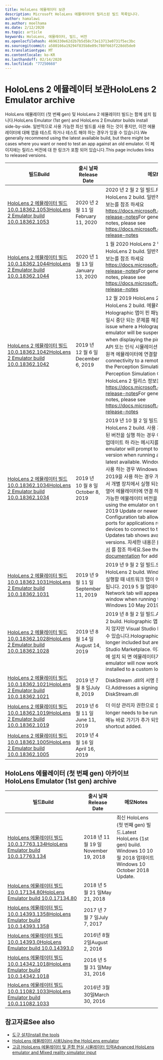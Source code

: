 ```yaml
---
title: HoloLens 에뮬레이터 보관
description: Microsoft HoloLens 에뮬레이터의 릴리스된 빌드 목록입니다.
author: hamalawi
ms.author: moelhama
ms.date: 2/12/2020
ms.topic: article
keywords: HoloLens, 에뮬레이터, 빌드, 버전
ms.openlocfilehash: 4696330e62d2b7b5d58c73e13713e0731f5ec3bc
ms.sourcegitcommit: a580166a19294f835b8e09c780f663f228dd5de0
ms.translationtype: MT
ms.contentlocale: ko-KR
ms.lasthandoff: 02/14/2020
ms.locfileid: "77250668"
---
```

# <a name="hololens-2-emulator-archive"></a><span data-ttu-id="0f293-104">HoloLens 2 에뮬레이터 보관</span><span class="sxs-lookup"><span data-stu-id="0f293-104">HoloLens 2 Emulator archive</span></span>

<span data-ttu-id="0f293-105">HoloLens 에뮬레이터 (첫 번째 gen) 및 HoloLens 2 에뮬레이터 빌드는 함께 설치 됩니다.</span><span class="sxs-lookup"><span data-stu-id="0f293-105">HoloLens Emulator (1st gen) and HoloLens 2 Emulator builds install side-by-side.</span></span> <span data-ttu-id="0f293-106">일반적으로 사용 가능한 최신 빌드를 사용 하는 것이 좋지만, 이전 에뮬레이터에 대해 앱을 테스트 하거나 테스트 해야 하는 경우가 있을 수 있습니다.</span><span class="sxs-lookup"><span data-stu-id="0f293-106">We generally recommend using the latest available build, but there might be cases where you want or need to test an app against an old emulator.</span></span> <span data-ttu-id="0f293-107">이 페이지에는 릴리스 버전에 대 한 링크가 포함 되어 있습니다.</span><span class="sxs-lookup"><span data-stu-id="0f293-107">This page includes links to released versions.</span></span>

|  <span data-ttu-id="0f293-108">빌드</span><span class="sxs-lookup"><span data-stu-id="0f293-108">Build</span></span> |  <span data-ttu-id="0f293-109">출시 날짜</span><span class="sxs-lookup"><span data-stu-id="0f293-109">Release Date</span></span> |  <span data-ttu-id="0f293-110">메모</span><span class="sxs-lookup"><span data-stu-id="0f293-110">Notes</span></span> | 
|----------|----------|----------|
|  [<span data-ttu-id="0f293-111">HoloLens 2 에뮬레이터 빌드 10.0.18362.1053</span><span class="sxs-lookup"><span data-stu-id="0f293-111">HoloLens 2 Emulator build 10.0.18362.1053</span></span>](https://go.microsoft.com/fwlink/?linkid=2118321) | <span data-ttu-id="0f293-112">2020 년 2 월 11 일</span><span class="sxs-lookup"><span data-stu-id="0f293-112">February 11, 2020</span></span> | <span data-ttu-id="0f293-113">2020 년 2 월 2 일 빌드.</span><span class="sxs-lookup"><span data-stu-id="0f293-113">February 2020 HoloLens 2 build.</span></span>  <span data-ttu-id="0f293-114">일반적인 HoloLens 2 릴리스 정보는를 참조 하세요 https://docs.microsoft.com/hololens/hololens-release-notes</span><span class="sxs-lookup"><span data-stu-id="0f293-114">For general HoloLens 2 release notes, please see https://docs.microsoft.com/hololens/hololens-release-notes</span></span> |
|  [<span data-ttu-id="0f293-115">HoloLens 2 에뮬레이터 빌드 10.0.18362.1044</span><span class="sxs-lookup"><span data-stu-id="0f293-115">HoloLens 2 Emulator build 10.0.18362.1044</span></span>](https://go.microsoft.com/fwlink/?linkid=2114824) | <span data-ttu-id="0f293-116">2020 년 1 월 13 일</span><span class="sxs-lookup"><span data-stu-id="0f293-116">January 13, 2020</span></span> | <span data-ttu-id="0f293-117">1 월 2020 HoloLens 2 빌드</span><span class="sxs-lookup"><span data-stu-id="0f293-117">January 2020 HoloLens 2 build.</span></span>  <span data-ttu-id="0f293-118">일반적인 HoloLens 2 릴리스 정보는를 참조 하세요 https://docs.microsoft.com/hololens/hololens-release-notes</span><span class="sxs-lookup"><span data-stu-id="0f293-118">For general HoloLens 2 release notes, please see https://docs.microsoft.com/hololens/hololens-release-notes</span></span> |
|  [<span data-ttu-id="0f293-119">HoloLens 2 에뮬레이터 빌드 10.0.18362.1042</span><span class="sxs-lookup"><span data-stu-id="0f293-119">HoloLens 2 Emulator build 10.0.18362.1042</span></span>](https://go.microsoft.com/fwlink/?linkid=2112589) | <span data-ttu-id="0f293-120">2019 년 12 월 6 일</span><span class="sxs-lookup"><span data-stu-id="0f293-120">December 6, 2019</span></span> | <span data-ttu-id="0f293-121">12 월 2019 HoloLens 2 빌드</span><span class="sxs-lookup"><span data-stu-id="0f293-121">December 2019 HoloLens 2 build.</span></span>  <span data-ttu-id="0f293-122">에뮬레이터에서 실행 중인 Holographic 앱이 핀 패널을 표시할 때 예기치 않게 일시 중단 되는 문제를 해결 합니다.</span><span class="sxs-lookup"><span data-stu-id="0f293-122">Addresses an issue where a Holographic app running in the emulator will be suspended unexpectedly when displaying the pins panel.</span></span>  <span data-ttu-id="0f293-123">인식 시뮬레이션 API 또는 인식 시뮬레이션 제어 앱을 사용 하는 경우 원격 에뮬레이터에 연결할 수 있습니다.</span><span class="sxs-lookup"><span data-stu-id="0f293-123">Enables connectivity to a remote emulator when using the Perception Simulation API or the Perception Simulation Control app.</span></span>  <span data-ttu-id="0f293-124">일반적인 HoloLens 2 릴리스 정보는를 참조 하세요 https://docs.microsoft.com/hololens/hololens-release-notes</span><span class="sxs-lookup"><span data-stu-id="0f293-124">For general HoloLens 2 release notes, please see https://docs.microsoft.com/hololens/hololens-release-notes</span></span> |
|  [<span data-ttu-id="0f293-125">HoloLens 2 에뮬레이터 빌드 10.0.18362.1034</span><span class="sxs-lookup"><span data-stu-id="0f293-125">HoloLens 2 Emulator build 10.0.18362.1034</span></span>](https://go.microsoft.com/fwlink/?linkid=2106649) | <span data-ttu-id="0f293-126">2019 년 10 월 8 일</span><span class="sxs-lookup"><span data-stu-id="0f293-126">October 8, 2019</span></span> | <span data-ttu-id="0f293-127">2019 년 10 월 2 일 빌드</span><span class="sxs-lookup"><span data-stu-id="0f293-127">October 2019 HoloLens 2 build.</span></span>  <span data-ttu-id="0f293-128">사용 가능한 최신 버전 보다 오래 된 버전을 실행 하는 경우 에뮬레이터가 새 버전으로 업데이트 하 라는 메시지를 표시 합니다.</span><span class="sxs-lookup"><span data-stu-id="0f293-128">The emulator will prompt to update to a new version when running a version older than the latest available.</span></span>  <span data-ttu-id="0f293-129">Windows 10에서 에뮬레이터를 사용 하는 경우 Windows 10에서 업데이트 이상 2019을 사용 하는 경우 개발자는 새 NAT 구성 탭에서 개별 장치에서 실행 되는 응용 프로그램의 포트를 열어 에뮬레이터에 연결 하 고 업데이트 탭에서 사용 가능한 에뮬레이터 버전을 볼 수 있습니다.</span><span class="sxs-lookup"><span data-stu-id="0f293-129">When using the emulator on the Windows 10 May 2019 Update or newer, the new NAT Configuration tab allows developers to open ports for applications running on separate devices to connect to the emulator and the Updates tab shows available emulator versions.</span></span>  <span data-ttu-id="0f293-130">자세한 내용은 [HoloLens 에뮬레이터 설명서](using-the-hololens-emulator.md) 를 참조 하세요.</span><span class="sxs-lookup"><span data-stu-id="0f293-130">See the [HoloLens emulator documentation](using-the-hololens-emulator.md) for additional details.</span></span> |
|  [<span data-ttu-id="0f293-131">HoloLens 2 에뮬레이터 빌드 10.0.18362.1031</span><span class="sxs-lookup"><span data-stu-id="0f293-131">HoloLens 2 Emulator build 10.0.18362.1031</span></span>](https://go.microsoft.com/fwlink/?linkid=2103724) | <span data-ttu-id="0f293-132">2019 년 9 월 11 일</span><span class="sxs-lookup"><span data-stu-id="0f293-132">September 11, 2019</span></span> | <span data-ttu-id="0f293-133">2019 년 9 월 2 일 빌드.</span><span class="sxs-lookup"><span data-stu-id="0f293-133">September 2019 HoloLens 2 build.</span></span>  <span data-ttu-id="0f293-134">Windows 10에서 에뮬레이터를 실행할 때 네트워크 탭이 에뮬레이터 도구 창에 표시 됩니다. 2019 5 월 업데이트 또는 최신 버전.</span><span class="sxs-lookup"><span data-stu-id="0f293-134">The Network tab will appear in the emulator Tools window when running the emulator on the Windows 10 May 2019 Update or newer.</span></span> |
|  [<span data-ttu-id="0f293-135">HoloLens 2 에뮬레이터 빌드 10.0.18362.1028</span><span class="sxs-lookup"><span data-stu-id="0f293-135">HoloLens 2 Emulator build 10.0.18362.1028</span></span>](https://go.microsoft.com/fwlink/?linkid=2101019) | <span data-ttu-id="0f293-136">2019 년 8 월 14 일</span><span class="sxs-lookup"><span data-stu-id="0f293-136">August 14, 2019</span></span> | <span data-ttu-id="0f293-137">2019 년 8 월 2 일 빌드.</span><span class="sxs-lookup"><span data-stu-id="0f293-137">August 2019 HoloLens 2 build.</span></span>  <span data-ttu-id="0f293-138">Holographic 앱 템플릿은 더 이상 포함 되지 않지만 Visual Studio Marketplace에서 사용할 수 있습니다.</span><span class="sxs-lookup"><span data-stu-id="0f293-138">Holographic app templates are no longer included but are available in the Visual Studio Marketplace.</span></span>  <span data-ttu-id="0f293-139">이제 Sdk가 사용자 지정 위치에 설치 되 면 에뮬레이터가 작동 합니다.</span><span class="sxs-lookup"><span data-stu-id="0f293-139">The emulator will now work when SDKs are installed to a custom location.</span></span> |
|  [<span data-ttu-id="0f293-140">HoloLens 2 에뮬레이터 빌드 10.0.18362.1021</span><span class="sxs-lookup"><span data-stu-id="0f293-140">HoloLens 2 Emulator build 10.0.18362.1021</span></span>](https://go.microsoft.com/fwlink/?linkid=2098508) | <span data-ttu-id="0f293-141">2019 년 7 월 8 일</span><span class="sxs-lookup"><span data-stu-id="0f293-141">July 8, 2019</span></span> | <span data-ttu-id="0f293-142">DiskStream .dll의 서명 문제를 해결 합니다.</span><span class="sxs-lookup"><span data-stu-id="0f293-142">Addresses a signing issue with DiskStream.dll</span></span> |
|  [<span data-ttu-id="0f293-143">HoloLens 2 에뮬레이터 빌드 10.0.18362.1019</span><span class="sxs-lookup"><span data-stu-id="0f293-143">HoloLens 2 Emulator build 10.0.18362.1019</span></span>](https://go.microsoft.com/fwlink/?linkid=2095316) | <span data-ttu-id="0f293-144">2019 년 6 월 11 일</span><span class="sxs-lookup"><span data-stu-id="0f293-144">June 11, 2019</span></span> | <span data-ttu-id="0f293-145">더 이상 관리자 권한으로 실행할 필요가 없습니다.</span><span class="sxs-lookup"><span data-stu-id="0f293-145">No longer needs to be run as Administrator.</span></span>  <span data-ttu-id="0f293-146">시작 메뉴 바로 가기가 추가 되었습니다.</span><span class="sxs-lookup"><span data-stu-id="0f293-146">Start menu shortcut added.</span></span> |
|  [<span data-ttu-id="0f293-147">HoloLens 2 에뮬레이터 빌드 10.0.18362.1005</span><span class="sxs-lookup"><span data-stu-id="0f293-147">HoloLens 2 Emulator build 10.0.18362.1005</span></span>](https://go.microsoft.com/fwlink/?linkid=2087187) | <span data-ttu-id="0f293-148">2019 년 4 월 16 일</span><span class="sxs-lookup"><span data-stu-id="0f293-148">April 16, 2019</span></span> |  |

## <a name="hololens-emulator-1st-gen-archive"></a><span data-ttu-id="0f293-149">HoloLens 에뮬레이터 (첫 번째 gen) 아카이브</span><span class="sxs-lookup"><span data-stu-id="0f293-149">HoloLens Emulator (1st gen) archive</span></span>

|  <span data-ttu-id="0f293-150">빌드</span><span class="sxs-lookup"><span data-stu-id="0f293-150">Build</span></span> |  <span data-ttu-id="0f293-151">출시 날짜</span><span class="sxs-lookup"><span data-stu-id="0f293-151">Release Date</span></span> |  <span data-ttu-id="0f293-152">메모</span><span class="sxs-lookup"><span data-stu-id="0f293-152">Notes</span></span> | 
|----------|----------|----------|
|  [<span data-ttu-id="0f293-153">HoloLens 에뮬레이터 빌드 10.0.17763.134</span><span class="sxs-lookup"><span data-stu-id="0f293-153">HoloLens Emulator build 10.0.17763.134</span></span>](https://go.microsoft.com/fwlink/?linkid=2065980) | <span data-ttu-id="0f293-154">2018 년 11 월 19 일</span><span class="sxs-lookup"><span data-stu-id="0f293-154">November 19, 2018</span></span> | <span data-ttu-id="0f293-155">최신 HoloLens (첫 번째 gen) 빌드.</span><span class="sxs-lookup"><span data-stu-id="0f293-155">Latest HoloLens (1st gen) build.</span></span> <span data-ttu-id="0f293-156">Windows 10 10 월 2018 업데이트</span><span class="sxs-lookup"><span data-stu-id="0f293-156">Windows 10 October 2018 Update.</span></span> |
|  [<span data-ttu-id="0f293-157">HoloLens 에뮬레이터 빌드 10.0.17134.80</span><span class="sxs-lookup"><span data-stu-id="0f293-157">HoloLens Emulator build 10.0.17134.80</span></span>](https://go.microsoft.com/fwlink/?linkid=874531) | <span data-ttu-id="0f293-158">2018 년 5 월 21 일</span><span class="sxs-lookup"><span data-stu-id="0f293-158">May 21, 2018</span></span> | 
|  [<span data-ttu-id="0f293-159">HoloLens 에뮬레이터 빌드 10.0.14393.1358</span><span class="sxs-lookup"><span data-stu-id="0f293-159">HoloLens Emulator build 10.0.14393.1358</span></span>](https://go.microsoft.com/fwlink/?linkid=852626) |  <span data-ttu-id="0f293-160">2017 년 7 월 7 일</span><span class="sxs-lookup"><span data-stu-id="0f293-160">July 7, 2017</span></span> |
|  [<span data-ttu-id="0f293-161">HoloLens 에뮬레이터 빌드 10.0.14393.0</span><span class="sxs-lookup"><span data-stu-id="0f293-161">HoloLens Emulator build 10.0.14393.0</span></span>](https://go.microsoft.com/fwlink/?LinkID=823018) |  <span data-ttu-id="0f293-162">2016년 8월 2일</span><span class="sxs-lookup"><span data-stu-id="0f293-162">August 2, 2016</span></span> |
|  [<span data-ttu-id="0f293-163">HoloLens 에뮬레이터 빌드 10.0.14342.1018</span><span class="sxs-lookup"><span data-stu-id="0f293-163">HoloLens Emulator build 10.0.14342.1018</span></span>](https://go.microsoft.com/fwlink/?LinkID=823018) |  <span data-ttu-id="0f293-164">2016 년 5 월 31 일</span><span class="sxs-lookup"><span data-stu-id="0f293-164">May 31, 2016</span></span> |
|  [<span data-ttu-id="0f293-165">HoloLens 에뮬레이터 빌드 10.0.11082.1033</span><span class="sxs-lookup"><span data-stu-id="0f293-165">HoloLens Emulator build 10.0.11082.1033</span></span>](https://go.microsoft.com/fwlink/?LinkID=724053) |  <span data-ttu-id="0f293-166">2016년 3월 30일</span><span class="sxs-lookup"><span data-stu-id="0f293-166">March 30, 2016</span></span> |

## <a name="see-also"></a><span data-ttu-id="0f293-167">참고자료</span><span class="sxs-lookup"><span data-stu-id="0f293-167">See also</span></span>
* [<span data-ttu-id="0f293-168">도구 설치</span><span class="sxs-lookup"><span data-stu-id="0f293-168">Install the tools</span></span>](install-the-tools.md)
* [<span data-ttu-id="0f293-169">HoloLens 에뮬레이터 사용</span><span class="sxs-lookup"><span data-stu-id="0f293-169">Using the HoloLens emulator</span></span>](using-the-hololens-emulator.md)
* [<span data-ttu-id="0f293-170">고급 HoloLens 에뮬레이터 및 혼합 현실 시뮬레이터 입력</span><span class="sxs-lookup"><span data-stu-id="0f293-170">Advanced HoloLens emulator and Mixed reality simulator input</span></span>](advanced-hololens-emulator-and-mixed-reality-simulator-input.md)
